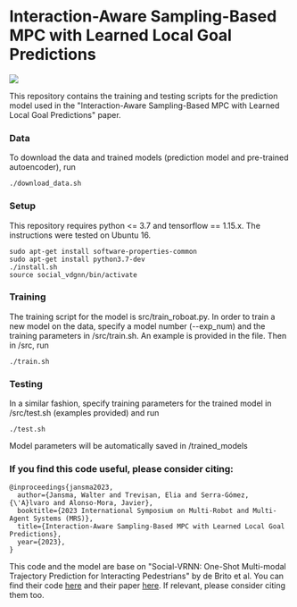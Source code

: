 # Interaction-Aware Sampling-Based MPC with Learned Local Goal Predictions

<img src="docs/imgs/framework.png">

This repository contains the training and testing scripts for the prediction model used in the "Interaction-Aware Sampling-Based MPC with Learned Local Goal Predictions" paper.

### Data

To download the data and trained models (prediction model and pre-trained autoencoder), run
```
./download_data.sh
``` 

### Setup

This repository requires python <= 3.7 and tensorflow == 1.15.x. The instructions were tested on Ubuntu 16.

```
sudo apt-get install software-properties-common
sudo apt-get install python3.7-dev
./install.sh
source social_vdgnn/bin/activate
```

### Training 

The training script for the model is src/train_roboat.py. In order to train a new model on the data, specify a model number (--exp_num) and the training parameters in /src/train.sh. An example is provided in the file. Then in /src, run 
```
./train.sh
```

### Testing

In a similar fashion, specify training parameters for the trained model in /src/test.sh (examples provided) and run
```
./test.sh
```

Model parameters will be automatically saved in /trained_models
 

### If you find this code useful, please consider citing:

```
@inproceedings{jansma2023,
  author={Jansma, Walter and Trevisan, Elia and Serra-Gómez, {\'A}lvaro and Alonso-Mora, Javier},
  booktitle={2023 International Symposium on Multi-Robot and Multi-Agent Systems (MRS)}, 
  title={Interaction-Aware Sampling-Based MPC with Learned Local Goal Predictions},
  year={2023},
}
```

This code and the model are base on "Social-VRNN: One-Shot Multi-modal Trajectory Prediction for Interacting Pedestrians" by de Brito et al. You can find their code [here](https://github.com/tud-amr/social_vrnn) and their paper [here](https://proceedings.mlr.press/v155/brito21a.html). If relevant, please consider citing them too.

